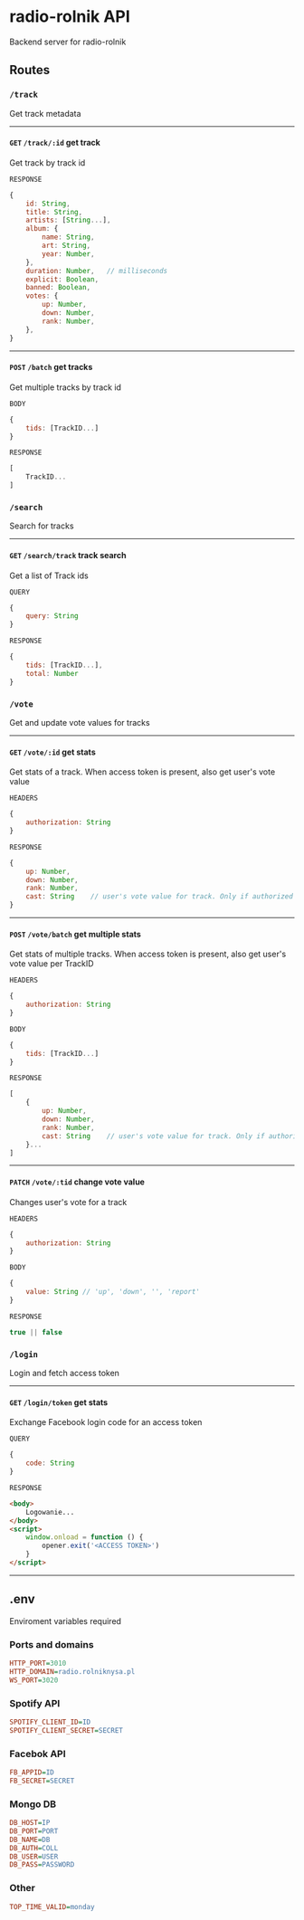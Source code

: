 # radio-rolnik API

Backend server for radio-rolnik

## Routes

### `/track`

Get track metadata

---

#### `GET` `/track/:id` get track

Get track by track id

`RESPONSE`

```javascript
{
	id: String,
	title: String,
	artists: [String...],
	album: {
		name: String,
		art: String,
		year: Number,
	},
	duration: Number,	// milliseconds
	explicit: Boolean,
	banned: Boolean,
	votes: {
		up: Number,
		down: Number,
		rank: Number,
	},
}
```

---

#### `POST` `/batch` get tracks

Get multiple tracks by track id

`BODY`

```javascript
{
	tids: [TrackID...]
}
```

`RESPONSE`

```javascript
[
	TrackID...
]
```

### `/search`

Search for tracks

---

#### `GET` `/search/track` track search

Get a list of Track ids

`QUERY`

```javascript
{
	query: String
}
```

`RESPONSE`

```javascript
{
	tids: [TrackID...],
	total: Number
}
```

### `/vote`

Get and update vote values for tracks

---

#### `GET` `/vote/:id` get stats

Get stats of a track.
When access token is present, also get user's vote value

`HEADERS`

```javascript
{
	authorization: String
}
```

`RESPONSE`

```javascript
{
	up: Number,
	down: Number,
	rank: Number,
	cast: String	// user's vote value for track. Only if authorized
}
```

---

#### `POST` `/vote/batch` get multiple stats

Get stats of multiple tracks.
When access token is present, also get user's vote value per TrackID

`HEADERS`

```javascript
{
	authorization: String
}
```

`BODY`

```javascript
{
	tids: [TrackID...]
}
```

`RESPONSE`

```javascript
[
	{
		up: Number,
		down: Number,
		rank: Number,
		cast: String	// user's vote value for track. Only if authorized
	}...
]
```

---

#### `PATCH` `/vote/:tid` change vote value

Changes user's vote for a track

`HEADERS`

```javascript
{
	authorization: String
}
```

`BODY`

```javascript
{
	value: String // 'up', 'down', '', 'report'
}
```

`RESPONSE`

```javascript
true || false
```

### `/login`

Login and fetch access token

---

#### `GET` `/login/token` get stats

Exchange Facebook login code for an access token

`QUERY`

```javascript
{
	code: String
}
```

`RESPONSE`

```html
<body>
	Logowanie...
</body>
<script>
	window.onload = function () {
		opener.exit('<ACCESS TOKEN>')
	}
</script>
```

---

## .env

Enviroment variables required

### Ports and domains

```ini
HTTP_PORT=3010
HTTP_DOMAIN=radio.rolniknysa.pl
WS_PORT=3020
```

### Spotify API

```ini
SPOTIFY_CLIENT_ID=ID
SPOTIFY_CLIENT_SECRET=SECRET
```

### Facebok API

```ini
FB_APPID=ID
FB_SECRET=SECRET
```

### Mongo DB

```ini
DB_HOST=IP
DB_PORT=PORT
DB_NAME=DB
DB_AUTH=COLL
DB_USER=USER
DB_PASS=PASSWORD
```

### Other

```ini
TOP_TIME_VALID=monday
```
